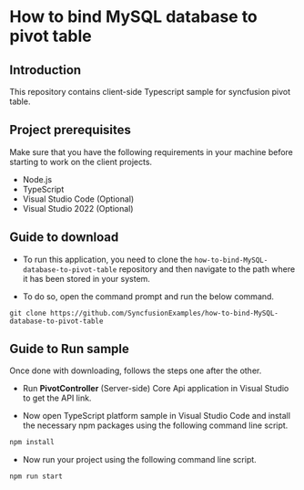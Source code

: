 # How to bind MySQL database to pivot table

## Introduction

This repository contains client-side Typescript sample for syncfusion pivot table.

## Project prerequisites

Make sure that you have the following requirements in your machine before starting to work on the client projects.

* Node.js
* TypeScript
* Visual Studio Code (Optional)
* Visual Studio 2022 (Optional)

## Guide to download

* To run this application, you need to clone the `how-to-bind-MySQL-database-to-pivot-table` repository and then navigate to the path where it has been stored in your system.

* To do so, open the command prompt and run the below command.

```
git clone https://github.com/SyncfusionExamples/how-to-bind-MySQL-database-to-pivot-table

```

## Guide to Run sample

Once done with downloading, follows the steps one after the other.

* Run **PivotController** (Server-side) Core Api application in Visual Studio to get the API link.

*  Now open TypeScript platform sample in Visual Studio Code and install the necessary npm packages using the following command line script.
```sh
npm install
```

* Now run your project using the following command line script.
```sh
npm run start
```